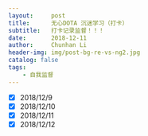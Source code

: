 ```yaml
---
layout:     post
title:      无心DOTA 沉迷学习（打卡）
subtitle:   打卡记录监督！！！
date:       2018-12-11
author:     Chunhan Li
header-img: img/post-bg-re-vs-ng2.jpg
catalog: false
tags:
    - 自我监督
---
```


- [x] 2018/12/9
- [x] 2018/12/10
- [x] 2018/12/11
- [x] 2018/12/12
